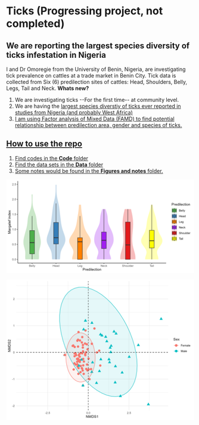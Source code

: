 #       Ticks (Progressing project, not completed)
## We are reporting the largest species diversity of ticks infestation in Nigeria
I and Dr Omoregie from the University of Benin, Nigeria, are investigating tick prevalence on cattles at a trade market in Benin City.  Tick data is collected from Six (6) predilection sites of cattles: Head, Shoulders, Belly, Legs, Tail and Neck.
**Whats new?**
1. We are investigating ticks --For the first time-- at community level.
2. We are having the <u> largest species diverstiy of ticks ever reported in studies from Nigeria (and probably West Africa)
3. I am using Factor analysis of Mixed Data (FAMD) to find potential relationship between predilection area, gender and species of ticks.


## How to use the repo

1. Find codes in the **Code** folder
2. Find the data sets in the **Data** folder
3. Some notes would be found in the **Figures and notes** folder.


 
![Descriptive Alt Text](https://github.com/Nosa-Osawe/Ticks/blob/main/Notes%20%26%20Figures/Margalef.jpg?raw=true)

![Descriptive Alt Text](https://github.com/Nosa-Osawe/Ticks/blob/main/Notes%20%26%20Figures/sex_nmds.jpg?raw=true)
